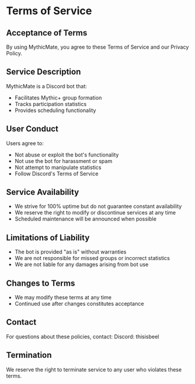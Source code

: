 # Terms of Service

## Acceptance of Terms
By using MythicMate, you agree to these Terms of Service and our Privacy Policy.

## Service Description
MythicMate is a Discord bot that:
- Facilitates Mythic+ group formation
- Tracks participation statistics
- Provides scheduling functionality

## User Conduct
Users agree to:
- Not abuse or exploit the bot's functionality
- Not use the bot for harassment or spam
- Not attempt to manipulate statistics
- Follow Discord's Terms of Service

## Service Availability
- We strive for 100% uptime but do not guarantee constant availability
- We reserve the right to modify or discontinue services at any time
- Scheduled maintenance will be announced when possible

## Limitations of Liability
- The bot is provided "as is" without warranties
- We are not responsible for missed groups or incorrect statistics
- We are not liable for any damages arising from bot use

## Changes to Terms
- We may modify these terms at any time
- Continued use after changes constitutes acceptance

## Contact
For questions about these policies, contact:
Discord: thisisbeel

## Termination
We reserve the right to terminate service to any user who violates these terms.